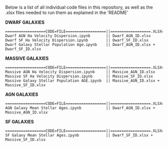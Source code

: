 Below is a list of all individual code files in this repository, as well as the .xlsx files needed to run them as explained in the 'README'                                                                                                                                                                                    

**DWARF GALAXIES**

	==================CODE=FILE==================||==================.XLSX=FILE==================
	Dwarf AGN Ha Velocity Dispersion.ipynb       || Dwarf_AGN_ID.xlsx	                                          
	Dwarf SF Ha Velocity Dispersion.ipynb        || Dwarf_SF_ID.xlsx	                                          
	Dwarf Galaxy Stellar Population Age.ipynb    || Dwarf_AGN_ID.xlsx + Dwarf_SF_ID.xlsx                                                                                                                                        
**MASSIVE GALAXIES**

	==================CODE=FILE==================||==================.XLSX=FILE==================                                                  
	Massive AGN Ha Velocity Dispersion.ipynb     || Massive_AGN_ID.xlsx                                                  
	Massive SF Ha Velocity Dispersion.ipynb      || Massive_SF_ID.xlsx                                                 
	Massive Galaxy Stellar Population AGE.ipynb  || Massive_AGN_ID.xlsx + Massive_SF_ID.xlsx
                                                                                                                                                                                                                                 
**AGN GALAXIES**

	==================CODE=FILE==================||==================.XLSX=FILE==================
	AGN Galaxy Mean Stellar Ages.ipynb           || Dwarf_AGN_ID.xlsx + Massive_AGN_ID.xlsx
                                                                                                                                                                                                                      
**SF GALAXIES**

	==================CODE=FILE==================||==================.XLSX=FILE==================
	SF Galaxy Mean Stellar Ages.ipynb            || Dwarf_SF_ID.xlsx + Massive_SF_ID.xlsx
